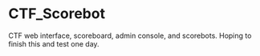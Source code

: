 CTF_Scorebot
============

CTF web interface, scoreboard, admin console, and scorebots.  Hoping to finish this and test one day.
